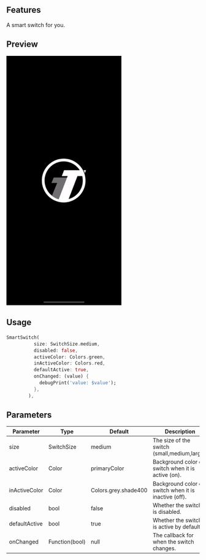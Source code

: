 <!-- 
This README describes the package. If you publish this package to pub.dev,
this README's contents appear on the landing page for your package.

For information about how to write a good package README, see the guide for
[writing package pages](https://dart.dev/guides/libraries/writing-package-pages). 

For general information about developing packages, see the Dart guide for
[creating packages](https://dart.dev/guides/libraries/create-library-packages)
and the Flutter guide for
[developing packages and plugins](https://flutter.dev/developing-packages). 
-->
## Features

A smart switch for you.

## Preview

[<img src="screenshots/smart_switch.gif" width="300"/>](smart_switch.gif)

<!-- [![screenshot](screenshots/smart_switch.gif)](screenshots/smart_switch.gif)  -->

## Usage

```dart
SmartSwitch(
          size: SwitchSize.medium,
          disabled: false,
          activeColor: Colors.green,
          inActiveColor: Colors.red,
          defaultActive: true,
          onChanged: (value) {
            debugPrint('value: $value');
          },
        ),
```

## Parameters



| Parameter     | Type           | Default              | Description                                           |
|---------------|----------------|----------------------|-------------------------------------------------------|
| size          | SwitchSize     | medium               | The size of the switch (small,medium,large).          |
| activeColor   | Color          | primaryColor         | Background color of switch when it is active (on).    |
| inActiveColor | Color          | Colors.grey.shade400 | Background color of switch when it is inactive (off). |
| disabled      | bool           | false                | Whether the switch is disabled.                       |
| defaultActive | bool           | true                 | Whether the switch is active by default.              |
| onChanged     | Function(bool) | null                 | The callback for when the switch changes.             |

